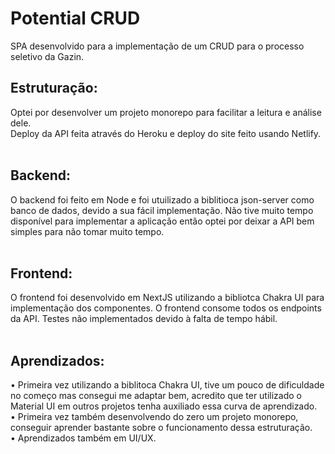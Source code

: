 # Potential CRUD

SPA desenvolvido para a implementação de um CRUD para o processo seletivo da Gazin.

## Estruturação:
Optei por desenvolver um projeto monorepo para facilitar a leitura e análise dele.<br />
Deploy da API feita através do Heroku e deploy do site feito usando Netlify.<br /><br />


## Backend:
O backend foi feito em Node e foi utuilizado a biblitioca json-server como banco de dados, devido a sua fácil implementação. Não tive muito tempo disponível para implementar a aplicação então optei por deixar a API bem simples para não tomar muito tempo.<br /><br />


## Frontend:
O frontend foi desenvolvido em NextJS utilizando a bibliotca Chakra UI para implementação dos componentes. O frontend consome todos os endpoints da API. Testes não implementados devido à falta de tempo hábil.<br /><br />


## Aprendizados:
•   Primeira vez utilizando a biblitoca Chakra UI, tive um pouco de dificuldade no começo mas consegui me adaptar bem, acredito que ter utilizado o Material UI em outros projetos tenha auxiliado essa curva de aprendizado. <br />
•   Primeira vez também desenvolvendo do zero um projeto monorepo, conseguir aprender bastante sobre o funcionamento dessa estruturação. <br />
•   Aprendizados também em UI/UX.
